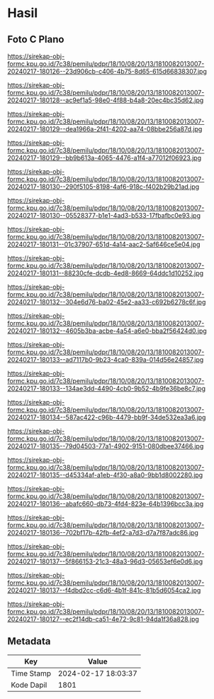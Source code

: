 # Hasil

## Foto C Plano

https://sirekap-obj-formc.kpu.go.id/7c38/pemilu/pdpr/18/10/08/20/13/1810082013007-20240217-180126--23d906cb-c406-4b75-8d65-615d66838307.jpg

https://sirekap-obj-formc.kpu.go.id/7c38/pemilu/pdpr/18/10/08/20/13/1810082013007-20240217-180128--ac9ef1a5-98e0-4f88-b4a8-20ec4bc35d62.jpg

https://sirekap-obj-formc.kpu.go.id/7c38/pemilu/pdpr/18/10/08/20/13/1810082013007-20240217-180129--dea1966a-2f41-4202-aa74-08bbe256a87d.jpg

https://sirekap-obj-formc.kpu.go.id/7c38/pemilu/pdpr/18/10/08/20/13/1810082013007-20240217-180129--bb9b613a-4065-4476-a1f4-a77012f06923.jpg

https://sirekap-obj-formc.kpu.go.id/7c38/pemilu/pdpr/18/10/08/20/13/1810082013007-20240217-180130--290f5105-8198-4af6-918c-f402b29b21ad.jpg

https://sirekap-obj-formc.kpu.go.id/7c38/pemilu/pdpr/18/10/08/20/13/1810082013007-20240217-180130--05528377-b1e1-4ad3-b533-17fbafbc0e93.jpg

https://sirekap-obj-formc.kpu.go.id/7c38/pemilu/pdpr/18/10/08/20/13/1810082013007-20240217-180131--01c37907-651d-4a14-aac2-5af646ce5e04.jpg

https://sirekap-obj-formc.kpu.go.id/7c38/pemilu/pdpr/18/10/08/20/13/1810082013007-20240217-180131--88230cfe-dcdb-4ed8-8669-64ddc1d10252.jpg

https://sirekap-obj-formc.kpu.go.id/7c38/pemilu/pdpr/18/10/08/20/13/1810082013007-20240217-180132--304e6d76-ba02-45e2-aa33-c692b6278c6f.jpg

https://sirekap-obj-formc.kpu.go.id/7c38/pemilu/pdpr/18/10/08/20/13/1810082013007-20240217-180132--4605b3ba-acbe-4a54-a6e0-bba2f56424d0.jpg

https://sirekap-obj-formc.kpu.go.id/7c38/pemilu/pdpr/18/10/08/20/13/1810082013007-20240217-180133--ad7117b0-9b23-4ca0-839a-014d56e24857.jpg

https://sirekap-obj-formc.kpu.go.id/7c38/pemilu/pdpr/18/10/08/20/13/1810082013007-20240217-180133--134ae3dd-4490-4cb0-9b52-4b9fe36be8c7.jpg

https://sirekap-obj-formc.kpu.go.id/7c38/pemilu/pdpr/18/10/08/20/13/1810082013007-20240217-180134--587ac422-c96b-4479-bb9f-34de532ea3a6.jpg

https://sirekap-obj-formc.kpu.go.id/7c38/pemilu/pdpr/18/10/08/20/13/1810082013007-20240217-180135--79d04503-77a1-4902-9151-080dbee37466.jpg

https://sirekap-obj-formc.kpu.go.id/7c38/pemilu/pdpr/18/10/08/20/13/1810082013007-20240217-180135--d45334af-a1eb-4f30-a8a0-9bb1d8002280.jpg

https://sirekap-obj-formc.kpu.go.id/7c38/pemilu/pdpr/18/10/08/20/13/1810082013007-20240217-180136--abafc660-db73-4fd4-823e-64b1396bcc3a.jpg

https://sirekap-obj-formc.kpu.go.id/7c38/pemilu/pdpr/18/10/08/20/13/1810082013007-20240217-180136--702bf17b-42fb-4ef2-a7d3-d7a7f87adc86.jpg

https://sirekap-obj-formc.kpu.go.id/7c38/pemilu/pdpr/18/10/08/20/13/1810082013007-20240217-180137--5f866153-21c3-48a3-96d3-05653ef6e0d6.jpg

https://sirekap-obj-formc.kpu.go.id/7c38/pemilu/pdpr/18/10/08/20/13/1810082013007-20240217-180137--f4dbd2cc-c6d6-4b1f-841c-81b5d6054ca2.jpg

https://sirekap-obj-formc.kpu.go.id/7c38/pemilu/pdpr/18/10/08/20/13/1810082013007-20240217-180127--ec2f14db-ca51-4e72-9c81-94da1f36a828.jpg


## Metadata

| Key        | Value               |
| ---------- | ------------------- |
| Time Stamp | 2024-02-17 18:03:37 |
| Kode Dapil | 1801                |



